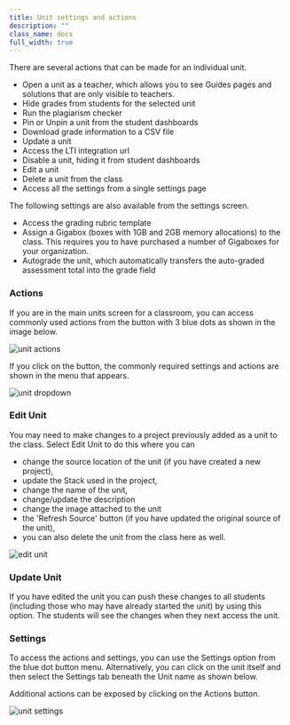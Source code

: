 ```yaml
---
title: Unit settings and actions
description: ""
class_name: docs
full_width: true
---
```


There are several actions that can be made for an individual unit. 

- Open a unit as a teacher, which allows you to see Guides pages and solutions that are only visible to teachers.
- Hide grades from students for the selected unit
- Run the plagiarism checker
- Pin or Unpin a unit from the student dashboards
- Download grade information to a CSV file
- Update a unit
- Access the LTI integration url
- Disable a unit, hiding it from student dashboards
- Edit a unit
- Delete a unit from the class
- Access all the settings from a single settings page

The following settings are also available from the settings screen.

- Access the grading rubric template
- Assign a Gigabox (boxes with 1GB and 2GB memory allocations) to the class. This requires you to have purchased a number of Gigaboxes for your organization.
- Autograde the unit, which automatically transfers the auto-graded assessment total into the grade field

### Actions
If you are in the main units screen for a classroom, you can access commonly used actions from the button with 3 blue dots as shown in the image below.

<img alt="unit actions" src="/img/docs/class_administration/unit-settings-1.png" class="simple"/>


If you click on the button, the commonly required settings and actions are shown in the menu that appears. 

<img alt="unit dropdown" src="/img/docs/class_administration/unit-settings-dd.png" class="simple"/>


### Edit Unit
You may need to make changes to a project previously added as a unit to the class. Select Edit Unit to do this where you can 

- change the source location of the unit (if you have created a new project), 
- update the Stack used in the project, 
- change the name of the unit,
- change/update the description
- change the image attached to the unit
- the 'Refresh Source' button (if you have updated the original source of the unit),
- you can also delete the unit from the class here as well.

<img alt="edit unit" src="/img/docs/class_administration/editunit.png" class="simple"/>

### Update Unit
If you have edited the unit you can push these changes to all students (including those who may have already started the unit) by using this option.  The students will see the changes when they next access the unit.  


### Settings
To access the actions and settings, you can use the Settings option from the blue dot button menu. Alternatively,  you can click on the unit itself and then select the Settings tab beneath the Unit name as shown below.

Additional actions can be exposed by clicking on the Actions button.

<img alt="unit settings" src="/img/docs/class_administration/unit-settings-2.png" class="simple"/>



